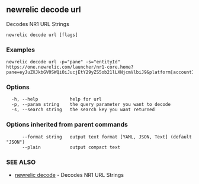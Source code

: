 ## newrelic decode url

Decodes NR1 URL Strings 

```
newrelic decode url [flags]
```

### Examples

```
newrelic decode url -p="pane" -s="entityId" https://one.newrelic.com/launcher/nr1-core.home?pane=eyJuZXJkbGV0SWQiOiJucjEtY29yZS5ob21lLXNjcmVlbiJ9&platform[accountId]=1
```

### Options

```
  -h, --help            help for url
  -p, --param string    the query parameter you want to decode
  -s, --search string   the search key you want returned
```

### Options inherited from parent commands

```
      --format string   output text format [YAML, JSON, Text] (default "JSON")
      --plain           output compact text
```

### SEE ALSO

* [newrelic decode](newrelic_decode.md)	 - Decodes NR1 URL Strings 

